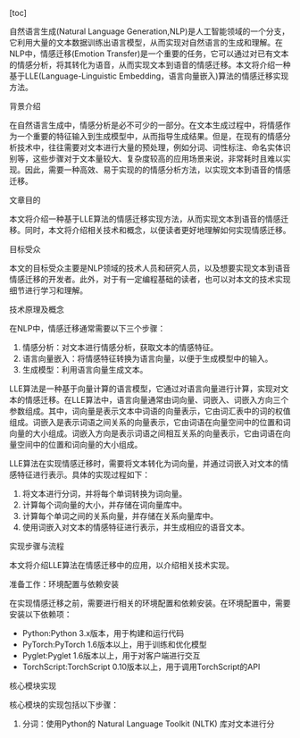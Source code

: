 
[toc]                    
                
                
自然语言生成(Natural Language Generation,NLP)是人工智能领域的一个分支，它利用大量的文本数据训练出语言模型，从而实现对自然语言的生成和理解。在NLP中，情感迁移(Emotion Transfer)是一个重要的任务，它可以通过对已有文本的情感分析，将其转化为语音，从而实现文本到语音的情感迁移。本文将介绍一种基于LLE(Language-Linguistic Embedding，语言向量嵌入)算法的情感迁移实现方法。

背景介绍

在自然语言生成中，情感分析是必不可少的一部分。在文本生成过程中，将情感作为一个重要的特征输入到生成模型中，从而指导生成结果。但是，在现有的情感分析技术中，往往需要对文本进行大量的预处理，例如分词、词性标注、命名实体识别等，这些步骤对于文本量较大、复杂度较高的应用场景来说，非常耗时且难以实现。因此，需要一种高效、易于实现的的情感分析方法，以实现文本到语音的情感迁移。

文章目的

本文将介绍一种基于LLE算法的情感迁移实现方法，从而实现文本到语音的情感迁移。同时，本文将介绍相关技术和概念，以便读者更好地理解如何实现情感迁移。

目标受众

本文的目标受众主要是NLP领域的技术人员和研究人员，以及想要实现文本到语音情感迁移的开发者。此外，对于有一定编程基础的读者，也可以对本文的技术实现细节进行学习和理解。

技术原理及概念

在NLP中，情感迁移通常需要以下三个步骤：

1. 情感分析：对文本进行情感分析，获取文本的情感特征。
2. 语言向量嵌入：将情感特征转换为语言向量，以便于生成模型中的输入。
3. 生成模型：利用语言向量生成文本。

LLE算法是一种基于向量计算的语言模型，它通过对语言向量进行计算，实现对文本的情感迁移。在LLE算法中，语言向量通常由词向量、词嵌入、词嵌入方向三个参数组成。其中，词向量是表示文本中词语的向量表示，它由词汇表中的词的权值组成。词嵌入是表示词语之间关系的向量表示，它由词语在向量空间中的位置和词向量的大小组成。词嵌入方向是表示词语之间相互关系的向量表示，它由词语在向量空间中的位置和词向量的大小组成。

LLE算法在实现情感迁移时，需要将文本转化为词向量，并通过词嵌入对文本的情感特征进行表示。具体的实现过程如下：

1. 将文本进行分词，并将每个单词转换为词向量。
2. 计算每个词向量的大小，并存储在词向量库中。
3. 计算每个单词之间的关系向量，并存储在关系向量库中。
4. 使用词嵌入对文本的情感特征进行表示，并生成相应的语音文本。

实现步骤与流程

本文将介绍LLE算法在情感迁移中的应用，以介绍相关技术实现。

准备工作：环境配置与依赖安装

在实现情感迁移之前，需要进行相关的环境配置和依赖安装。在环境配置中，需要安装以下依赖项：

* Python:Python 3.x版本，用于构建和运行代码
* PyTorch:PyTorch 1.6版本以上，用于训练和优化模型
* Pyglet:Pyglet 1.6版本以上，用于对客户端进行交互
* TorchScript:TorchScript 0.10版本以上，用于调用TorchScript的API

核心模块实现

核心模块的实现包括以下步骤：

1. 分词：使用Python的 Natural Language Toolkit (NLTK) 库对文本进行分

